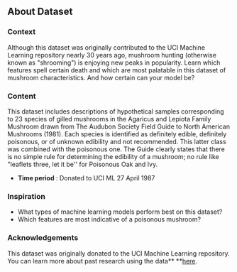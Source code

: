 ## About Dataset

### Context

Although this dataset was originally contributed to the UCI Machine Learning repository nearly 30 years ago, mushroom hunting (otherwise known as "shrooming") is enjoying new peaks in popularity. Learn which features spell certain death and which are most palatable in this dataset of mushroom characteristics. And how certain can your model be?

### Content

This dataset includes descriptions of hypothetical samples corresponding to 23 species of gilled mushrooms in the Agaricus and Lepiota Family Mushroom drawn from The Audubon Society Field Guide to North American Mushrooms (1981). Each species is identified as definitely edible, definitely poisonous, or of unknown edibility and not recommended. This latter class was combined with the poisonous one. The Guide clearly states that there is no simple rule for determining the edibility of a mushroom; no rule like "leaflets three, let it be'' for Poisonous Oak and Ivy.

* **Time period** : Donated to UCI ML 27 April 1987

### Inspiration

* What types of machine learning models perform best on this dataset?
* Which features are most indicative of a poisonous mushroom?

### Acknowledgements

This dataset was originally donated to the UCI Machine Learning repository. You can learn more about past research using the data** **[here](https://archive.ics.uci.edu/ml/datasets/Mushroom).
